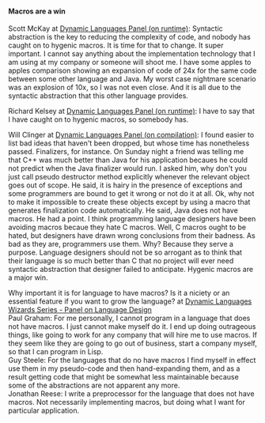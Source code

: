 #### Macros are a win

Scott McKay at [Dynamic Languages Panel (on runtime)](https://www.youtube.com/watch?v=SjbtEnfm7_Q): Syntactic abstraction is the key to reducing the complexity of code, and nobody has caught on to hygenic macros. It is time for that to change. It super important. I cannot say anything about the implementation technology that I am using at my company or someone will shoot me. I have some apples to apples comparison showing an expansion of code of 24x for the same code between some other language and Java. My worst case nightmare scenario was an explosion of 10x, so I was not even close. And it is all due to the syntactic abstraction that this other language provides. 

Richard Kelsey at [Dynamic Languages Panel (on runtime)](https://www.youtube.com/watch?v=SjbtEnfm7_Q): I have to say that I have caught on to hygenic macros, so somebody has.

Will Clinger at [Dynamic Languages Panel (on compilation)](https://www.youtube.com/watch?v=wbEMFMioLto): I found easier to list bad ideas that haven't been dropped, but whose time has nonetheless passed. Finalizers, for instance. On Sunday night a friend was telling me that C++ was much better than Java for his application becaues he could not predict when the Java finalizer would run. I asked him, why don't you just call pseudo destructor method explicitly whenever the relevant object goes out of scope. He said, it is hairy in the presence of exceptions and some programmers are bound to get it wrong or not do it at all. Ok, why not to make it impossible to create these objects except by using a macro that generates finalization code automatically. He said, Java does not have macros. He had a point. I think programming language designers have been avoiding macros becaue they hate C macros. Well, C macros ought to be hated, but designers have drawn wrong conclusions from their badness. As bad as they are, programmers use them. Why? Because they serve a purpose. Language designers should not be so arrogant as to think that their language is so much better than C that no project will ever need syntactic abstraction that designer failed to anticipate. Hygenic macros are a major win.

Why important it is for language to have macros? Is it a niciety or an essential feature if you want to grow the language? at [Dynamic Languages Wizards Series - Panel on Language Design](http://www.youtube.com/watch?v=agw-wlHGi0E&t=1h14m25s)  
Paul Graham: For me personally, I cannot program in a language that does not have macros. I just cannot make myself do it. I end up doing outrageous things, like going to work for any company that will hire me to use macros. If they seem like they are going to go out of business, start a company myself, so that I can program in Lisp.  
Guy Steele: For the languages that do no have macros I find myself in effect use them in my pseudo-code and then hand-expanding them, and as a result getting code that might be somewhat less maintainable because some of the abstractions are not apparent any more.  
Jonathan Reese: I write a preprocessor for the language that does not have macros. Not necessarily implementing macros, but doing what I want for particular application. 

